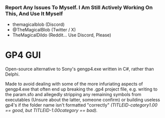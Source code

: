 ### Report Any Issues To Myself. I Am Still Actively Working On This, And Use It Myself
- themagicalblob (Discord)
- @TheMagicalBlob (Twitter / X)
- TheMagicalDildo (Reddit... Use Discord, Please)

# GP4 GUI
Open-source alternative to Sony's gengp4.exe written in C#, rather than Delphi.

Made to avoid dealing with some of the more infuriating aspects of gengp4.exe that often end up breaking the .gp4 project file,
e.g. writing to the param.sfo and allegedly stripping any remaining symbols from executables (Unsure about the latter, someone confirm)
or building useless gp4's if the folder name isn't formatted "correctly" _(TITLEID-category1.00 == good, but TITLEID-1.00category == bad)._
